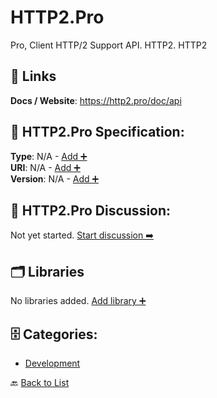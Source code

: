 # HTTP2.Pro

Pro, Client HTTP/2 Support API. HTTP2. HTTP2

##  🔗 Links
**Docs / Website**: https://http2.pro/doc/api

## 🧬 HTTP2.Pro Specification:
**Type**: N/A - [Add ➕](https://github.com/apis-list/apis-list/edit/main/apis.yaml#L9111)  
**URI**: N/A - [Add ➕](https://github.com/apis-list/apis-list/edit/main/apis.yaml#L9111)  
**Version**: N/A - [Add ➕](https://github.com/apis-list/apis-list/edit/main/apis.yaml#L9111)

## 💬 HTTP2.Pro Discussion:
Not yet started. [Start discussion ➡️](https://github.com/apis-list/apis-list/discussions/new)

## 🗂️ Libraries

No libraries added. [Add library ➕](https://github.com/apis-list/apis-list/edit/main/apis.yaml#L9111)    


## 🗄️ Categories:
- [Development](https://github.com/apis-list/apis-list#development-)

🔙  [Back to List](https://github.com/apis-list/apis-list)
